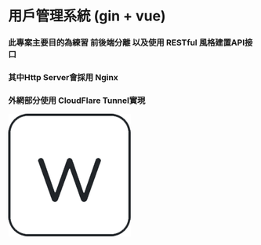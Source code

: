 # 用戶管理系統 (gin + vue)
### 此專案主要目的為練習 前後端分離 以及使用 RESTful 風格建置API接口

### 其中Http Server會採用 Nginx
### 外網部分使用 CloudFlare Tunnel實現

![newLogo.png](pages/public/img/newLogo.png)